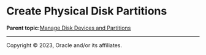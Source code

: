 # Create Physical Disk Partitions

**Parent topic:**[Manage Disk Devices and Partitions](../topics/cockpit-partition.md)

---

Copyright © 2023, Oracle and/or its affiliates.

